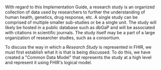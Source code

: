 With regard to this Implementation Guide, a research study is an organized collection of data used by researchers to further the understanding of human health, genetics, drug response, etc. A single study can be comprised of multiple smaller sub-studies or be a single unit. The study will likely be hosted in a public database such as dbGaP and will be associated with citations in scientific journals. The study itself may be a part of a large organization of researcher studies, such as a consortium. 

To discuss the way in which a *Research Study* is represented in FHIR, we must first establish what it is that is being discussed. To do this, we have created a "Common Data Model" that represents the study at a high level and represent it using FHIR's logical model. 


